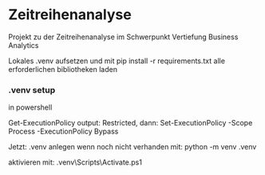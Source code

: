 # Zeitreihenanalyse
Projekt zu der Zeitreihenanalyse im Schwerpunkt Vertiefung Business Analytics

Lokales .venv aufsetzen und mit pip install -r requirements.txt alle erforderlichen bibliotheken laden


### .venv setup

in  powershell 

Get-ExecutionPolicy
output: Restricted, dann: Set-ExecutionPolicy -Scope Process -ExecutionPolicy Bypass

Jetzt: 
.venv anlegen wenn noch nicht verhanden mit:
python -m venv .venv

aktivieren mit: .venv\Scripts\Activate.ps1



